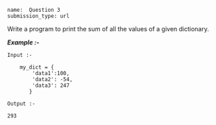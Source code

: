 ﻿```ngMeta
name:  Question 3
submission_type: url
```

Write a program to print the sum of all the values of a given dictionary.



***Example :-***

`Input :- `
``` 
   	my_dict = {
        'data1':100,
        'data2': -54,
        'data3': 247
       } 
 ```
 
`Output :- `
```  
293 
 ```

   	
